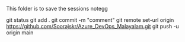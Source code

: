 This folder is to save the sessions notegg

git status
git add .
git commit -m "comment"
git remote set-url origin https://github.com/Soorajskr/Azure_DevOps_Malayalam.git
git push -u origin main



